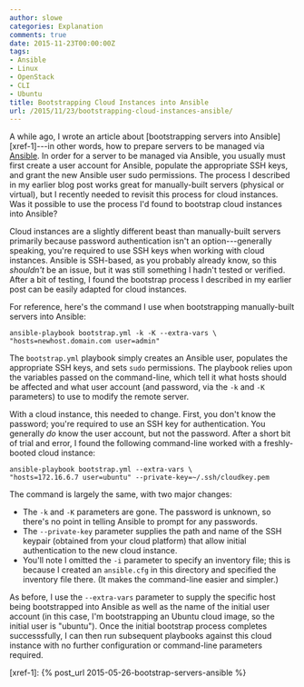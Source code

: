 ```yaml
---
author: slowe
categories: Explanation
comments: true
date: 2015-11-23T00:00:00Z
tags:
- Ansible
- Linux
- OpenStack
- CLI
- Ubuntu
title: Bootstrapping Cloud Instances into Ansible
url: /2015/11/23/bootstrapping-cloud-instances-ansible/
---
```


A while ago, I wrote an article about [bootstrapping servers into Ansible][xref-1]---in other words, how to prepare servers to be managed via [Ansible][link-1]. In order for a server to be managed via Ansible, you usually must first create a user account for Ansible, populate the appropriate SSH keys, and grant the new Ansible user sudo permissions. The process I described in my earlier blog post works great for manually-built servers (physical or virtual), but I recently needed to revisit this process for cloud instances. Was it possible to use the process I'd found to bootstrap cloud instances into Ansible?

Cloud instances are a slightly different beast than manually-built servers primarily because password authentication isn't an option---generally speaking, you're required to use SSH keys when working with cloud instances. Ansible is SSH-based, as you probably already know, so this _shouldn't_ be an issue, but it was still something I hadn't tested or verified. After a bit of testing, I found the bootstrap process I described in my earlier post can be easily adapted for cloud instances.

For reference, here's the command I use when bootstrapping manually-built servers into Ansible:

    ansible-playbook bootstrap.yml -k -K --extra-vars \
    "hosts=newhost.domain.com user=admin"

The `bootstrap.yml` playbook simply creates an Ansible user, populates the appropriate SSH keys, and sets `sudo` permissions. The playbook relies upon the variables passed on the command-line, which tell it what hosts should be affected and what user account (and password, via the `-k` and `-K` parameters) to use to modify the remote server.

With a cloud instance, this needed to change. First, you don't know the password; you're required to use an SSH key for authentication. You generally _do_ know the user account, but not the password. After a short bit of trial and error, I found the following command-line worked with a freshly-booted cloud instance:

    ansible-playbook bootstrap.yml --extra-vars \
    "hosts=172.16.6.7 user=ubuntu" --private-key=~/.ssh/cloudkey.pem

The command is largely the same, with two major changes:

* The `-k` and `-K` parameters are gone. The password is unknown, so there's no point in telling Ansible to prompt for any passwords.
* The `--private-key` parameter supplies the path and name of the SSH keypair (obtained from your cloud platform) that allow initial authentication to the new cloud instance.
* You'll note I omitted the `-i` parameter to specify an inventory file; this is because I created an `ansible.cfg` in this directory and specified the inventory file there. (It makes the command-line easier and simpler.)

As before, I use the `--extra-vars` parameter to supply the specific host being bootstrapped into Ansible as well as the name of the initial user account (in this case, I'm bootstrapping an Ubuntu cloud image, so the initial user is "ubuntu"). Once the initial bootstrap process completes successsfully, I can then run subsequent playbooks against this cloud instance with no further configuration or command-line parameters required.



[link-1]: http://www.ansible.com/
[xref-1]: {% post_url 2015-05-26-bootstrap-servers-ansible %}
